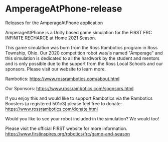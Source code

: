 # AmperageAtPhone-release
Releases for the AmperageAtPhone application

AmperageAtPhone is a Unity based game simulation for the FIRST FRC INFINITE RECHARCE at Home 2021 Season.

This game simulation was born from the Ross Rambotics program in Ross Township, Ohio.  Our 2020 competition robot was/is named "Amperage" and this simulation is dedicated to all the hardwork by the student and mentors and is only possible due to the support from the Ross Local Schools and our sponsors.  Please visit our website to learn more.

Rambotics: https://www.rossrambotics.com/about.html

Our Sponsors: https://www.rossrambotics.com/sponsors.html

If you enjoy this and would like to support Rambotics via the Rambotics Boosters (a registered 501c3) please feel free to donate:
https://www.rossrambotics.com/donate.html

Would you like to see your robot included in the simulation?  We would too! 


Please visit the official FIRST website for more information.  
https://www.firstinspires.org/robotics/frc/game-and-season


